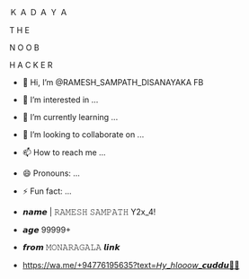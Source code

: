 Ｋ   Ａ   Ｄ   Ａ   Ｙ   Ａ




T H E 


N O O B 


H A C K E R






- 👋 Hi, I’m @RAMESH_SAMPATH_DISANAYAKA FB 
- 👀 I’m interested in ...
- 🌱 I’m currently learning ...
- 💞️ I’m looking to collaborate on ...
- 📫 How to reach me ...
- 😄 Pronouns: ...
- ⚡ Fun fact: ...

- 𝙣𝙖𝙢𝙚 | 𝚁𝙰𝙼𝙴𝚂𝙷 𝚂𝙰𝙼𝙿𝙰𝚃𝙷 Y2x_4!
- 𝙖𝙜𝙚   99999+
- 𝙛𝙧𝙤𝙢  𝙼𝙾𝙽𝙰𝚁𝙰𝙶𝙰𝙻𝙰
𝙡𝙞𝙣𝙠
- https://wa.me/+94776195635?text=𝘏𝘺_𝘩𝘭𝘰𝘰𝘰𝘸_𝙘𝙪𝙙𝙙𝙪💋💙
